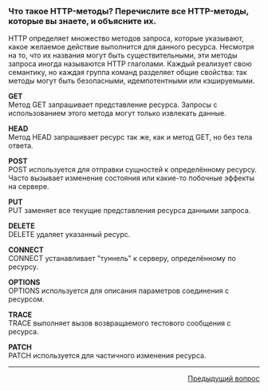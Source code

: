 ### Что такое HTTP-методы? Перечислите все HTTP-методы, которые вы знаете, и объясните их.

HTTP определяет множество методов запроса, которые указывают, какое желаемое действие выполнится для данного ресурса. Несмотря на то, что их названия могут быть существительными, эти методы запроса иногда называются HTTP глаголами. Каждый реализует свою семантику, но каждая группа команд разделяет общие свойства: так методы могут быть безопасными, идемпотентными или кэшируемыми.

**GET**  
Метод GET запрашивает представление ресурса. Запросы с использованием этого метода могут только извлекать данные.

**HEAD**  
Метод HEAD запрашивает ресурс так же, как и метод GET, но без тела ответа.

**POST**  
POST используется для отправки сущностей к определённому ресурсу. Часто вызывает изменение состояния или какие-то побочные эффекты на сервере.

**PUT**  
PUT заменяет все текущие представления ресурса данными запроса.

**DELETE**  
DELETE удаляет указанный ресурс.

**CONNECT**  
CONNECT устанавливает "туннель" к серверу, определённому по ресурсу.

**OPTIONS**  
OPTIONS используется для описания параметров соединения с ресурсом.

**TRACE**  
TRACE выполняет вызов возвращаемого тестового сообщения с ресурса.

**PATCH**  
PATCH используется для частичного изменения ресурса.

---

<div align="right">
<a href="4.md">Предыдущий вопрос</a>
</div>
